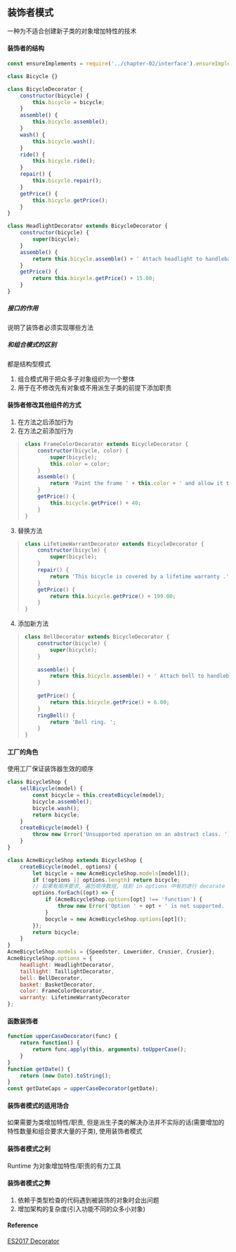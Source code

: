 ## 装饰者模式  
一种为不适合创建新子类的对象增加特性的技术  

#### 装饰者的结构  
```javascript
const ensureImplements = require('../chapter-02/interface').ensureImplements;

class Bicycle {}

class BicycleDecorator {
    constructor(bicycle) {
        this.bicycle = bicycle;
    }
    assemble() {
        this.bicycle.assemble();
    }
    wash() {
        this.bicycle.wash();
    }
    ride() {
        this.bicycle.ride();
    }
    repair() {
        this.bicycle.repair();
    }
    getPrice() {
        this.bicycle.getPrice();
    }
}

class HeadlightDecorator extends BicycleDecorator {
    constructor(bicycle) {
        super(bicycle);
    }
    assemble() {
        return this.bicycle.assemble() + ' Attach headlight to handlebars. ';
    }
    getPrice() {
        return this.bicycle.getPrice() + 15.00;
    }
}
```  
##### 接口的作用  
说明了装饰者必须实现哪些方法  

##### 和组合模式的区别  
都是结构型模式  
1. 组合模式用于把众多子对象组织为一个整体  
2. 用于在不修改先有对象或不用派生子类的前提下添加职责  

#### 装饰者修改其他组件的方式  
1. 在方法之后添加行为  
2. 在方法之前添加行为  
> 
> ```javascript
> class FrameColorDecorator extends BicycleDecorator {
>     constructor(bicycle, color) {
>         super(bicycle);
>         this.color = color;
>     }
>     assemble() {
>         return 'Paint the frame ' + this.color + ' and allow it to dry. ' + this.bicycle.aseemble;
>     }
>     getPrice() {
>         this.bicycle.getPrice() + 40; 
>     }
> }
> ```  
3. 替换方法  
> ```javascript
> class LifetimeWarrantDecorator extends BicycleDecorator {
>     constructor(bicycle) {
>         super(bicycle);        
>     }
>     repair() {
>         return 'This bicycle is covered by a lifetime warranty .';        
>     }
>     getPrice() {
>         return this.bicycle.getPrice() + 199.00;
>     }
> }
> ```
4. 添加新方法  
> ```javascript
> class BellDecorator extends BicycleDecorator {
>     constructor(bicycle) {
>         super(bicycle);
>     }
>     
>     assemble() {
>         return this.bicycle.assemble() + ' Attach bell to handlebars. ';
>     }
>     
>     getPrice() {
>         return this.bicycle.getPrice() + 6.00;
>     }
>     ringBell() {
>         return 'Bell ring. ';
>     }
> }
> ```

#### 工厂的角色  
使用工厂保证装饰器生效的顺序  
```javascript
class BicycleShop {
    sellBicycle(model) {
        const bicycle = this.createBicycle(model);
        bicycle.assemble();
        bicycle.wash();
        return bicycle;
    }
    createBicycle(model) {
        throw new Error('Unsupported operation on an abstract class. ');
    }
}

class AcmeBicycleShop extends BicycleShop {
    createBicycle(model, options) {
        let bicycle = new AcmeBicycleShop.models[model]();
        if (!options || options.length) return bicycle;
        // 如果有顺序要求, 遍历顺序数组, 找到 in options 中有的进行 decorate
        options.forEach((opt) => {
            if (AcmeBicycleShop.options[opt] !== 'function') {
                throw new Error('Option ' + opt + ' is not supported. ');
            }
            bocycle = new AcmeBicycleShop.options[opt]();
        });
        return bicycle;
    }
}
AcmeBicycleShop.models = {Speedster, Lowerider, Crusier, Crusier};
AcmeBicycleShop.options = {
    headlight: HeadlightDecorator,
    taillight: TaillightDecorator,
    bell: BellDecorator,
    basket: BasketDecorator,
    color: FrameColorDecorator,
    warranty: LifetimeWarrantyDecorator
};
```
#### 函数装饰者  
```javascript
function upperCaseDecorator(func) {
    return function() {
        return func.apply(this, arguments).toUpperCase();
    }
}
function getDate() {
    return (new Date).toString();
}
const getDateCaps = upperCaseDecorator(getDate);
```  

#### 装饰者模式的适用场合  
如果需要为类增加特性/职责, 但是派生子类的解决办法并不实际的话(需要增加的特性数量和组合要求大量的子类), 使用装饰者模式    

#### 装饰者模式之利  
Runtime 为对象增加特性/职责的有力工具  

#### 装饰者模式之弊  
1. 依赖于类型检查的代码遇到被装饰的对象时会出问题  
2. 增加架构的复杂度(引入功能不同的众多小对象)  

#### Reference  
[ES2017 Decorator](http://es6.ruanyifeng.com/#docs/decorator)  
